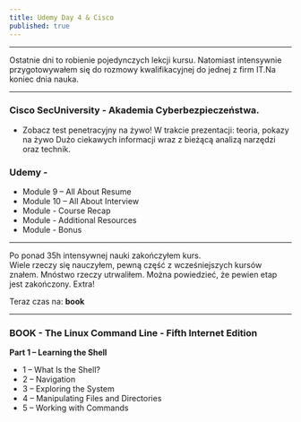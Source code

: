 ```yaml
---
title: Udemy Day 4 & Cisco 
published: true
---
```


***

Ostatnie dni to robienie pojedynczych lekcji kursu.
Natomiast intensywnie przygotowywałem się do rozmowy kwalifikacyjnej do jednej z firm IT.Na koniec dnia nauka. 

***
### [](#header-3) Cisco SecUniversity - Akademia Cyberbezpieczeństwa. 
* Zobacz test penetracyjny na żywo! W trakcie prezentacji: teoria, pokazy na żywo
Dużo ciekawych informacji wraz z bieżącą analizą narzędzi oraz technik.

### [](#header-3) Udemy -  
 * Module 9 – All About Resume
 * Module 10 – All About Interview
 * Module - Course Recap
 * Module - Additional Resources
 * Module - Bonus

 

***
Po ponad 35h intensywnej nauki zakończyłem kurs. <br>
Wiele rzeczy się nauczyłem, pewną część z wcześniejszych kursów znałem.
Mnóstwo rzeczy utrwaliłem.
Można powiedzieć, że pewien etap jest zakończony.
Extra!

Teraz czas na: **book**

***

### [](#header-3) BOOK - The Linux Command Line - Fifth Internet Edition
**Part 1 – Learning the Shell**
* 1 – What Is the Shell?
* 2 – Navigation
* 3 – Exploring the System
* 4 – Manipulating Files and Directories
* 5 – Working with Commands